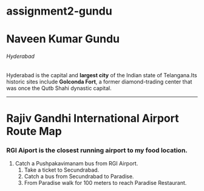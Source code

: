 # assignment2-gundu

# Naveen Kumar Gundu

###### Hyderabad

Hyderabad is the capital and **largest city** of the Indian state of Telangana.Its historic sites include **Golconda Fort**, a former diamond-trading center that was once the Qutb Shahi dynastic capital.

------------------------------------------------------------------------------

# Rajiv Gandhi International Airport Route Map

### RGI Aiport is the closest running airport to my food location.

1. Catch a Pushpakavimanam bus from RGI Airport.
    1. Take a ticket to Secundrabad.
    2. Catch a bus from Secundrabad to Paradise.
    3. From Paradise walk for 100 meters to reach Paradise Restaurant.

